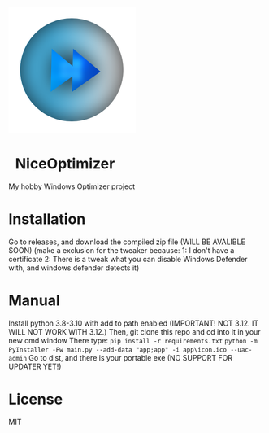 ![NiceOptimizer Icon](.github_assets/icon.png)
# &nbsp;&nbsp;NiceOptimizer

My hobby Windows Optimizer project

# Installation

Go to releases, and download the compiled zip file (WILL BE AVALIBLE SOON)
(make a exclusion for the tweaker because:
1: I don't have a certificate
2: There is a tweak what you can disable Windows Defender with, and windows defender detects it)

# Manual

Install python 3.8-3.10 with add to path enabled (IMPORTANT! NOT 3.12. IT WILL NOT WORK WITH 3.12.)
Then, git clone this repo and cd into it in your new cmd window
There type:
`pip install -r requirements.txt`
`python -m PyInstaller -Fw main.py --add-data "app;app" -i app\icon.ico --uac-admin`
Go to dist, and there is your portable exe
(NO SUPPORT FOR UPDATER YET!)

# License
MIT
